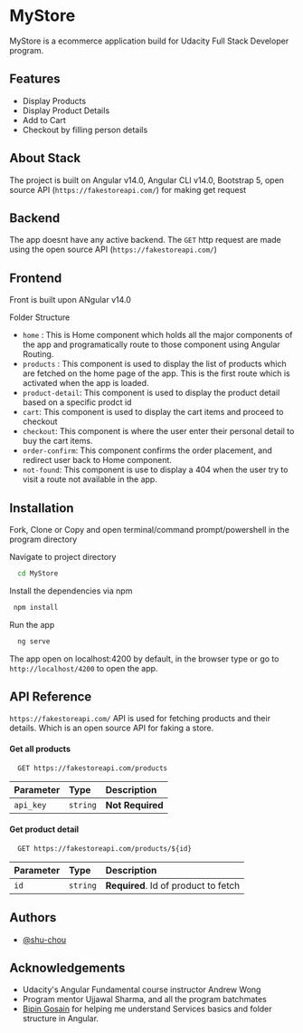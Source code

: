 
# MyStore

MyStore is a ecommerce application build for Udacity Full Stack Developer program.


## Features

- Display Products
- Display Product Details
- Add to Cart
- Checkout by filling person details


## About Stack

The project is built on Angular v14.0, Angular CLI v14.0, Bootstrap 5, open source API (`https://fakestoreapi.com/`) for making get request 
## Backend

The app doesnt have any active backend. The `GET` http request are made using the open source API (`https://fakestoreapi.com/`)
## Frontend

Front is built upon ANgular v14.0

Folder Structure

- `home` : This is Home component which holds all the major components of the app and programatically route to those component using Angular Routing.
- `products` : This component is used to display the list of products which are fetched on the home page of the app. This is the first route which is activated when the app is loaded.
- `product-detail`: This component is used to display the product detail based on a specific prodct id
- `cart`: This component is used to display the cart items and proceed to checkout
- `checkout`: This component is where the user enter their personal detail to buy the cart items.
- `order-confirm`: This component confirms the order placement, and redirect user back to Home component.
- `not-found`: This component is use to display a 404 when the user try to visit a route not available in the app.


## Installation

Fork, Clone or Copy and open terminal/command prompt/powershell in the program directory

Navigate to project directory

```bash
  cd MyStore
```

 Install the dependencies via npm

 ```bash
  npm install
```

Run the app

```bash
  ng serve
```

The app open on localhost:4200 by default, in the browser type or go to `http://localhost/4200` to open the app.


## API Reference

`https://fakestoreapi.com/` API is used for fetching products and their details.
Which is an open source API for faking a store.



#### Get all products

```http
  GET https://fakestoreapi.com/products
```

| Parameter | Type     | Description                |
| :-------- | :------- | :------------------------- |
| `api_key` | `string` | **Not Required** |


#### Get product detail

```http
  GET https://fakestoreapi.com/products/${id}
```

| Parameter | Type     | Description                       |
| :-------- | :------- | :-------------------------------- |
| `id`      | `string` | **Required**. Id of product to fetch |




## Authors

- [@shu-chou](https://github.com/shu-chou)

## Acknowledgements

 - Udacity's Angular Fundamental course instructor Andrew Wong 
 - Program mentor Ujjawal Sharma, and all the program batchmates
 - [Bipin Gosain](https://github.com/bipinGosain) for helping me understand Services basics and folder structure in Angular.